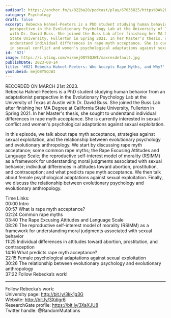 ```yaml
---
audiourl: https://anchor.fm/s/822ba20/podcast/play/67035825/https%3A%2F%2Fd3ctxlq1ktw2nl.cloudfront.net%2Fstaging%2F2023-2-21%2Fc37fb6e8-4fec-fd04-3a1a-1370efa36b1e.m4a
category: Psychology
draft: false
excerpt: Rebecka Hahnel-Peeters is a PhD student studying human behavior from an adaptationist
  perspective in the Evolutionary Psychology Lab at the University of Texas at Austin
  with Dr. David Buss. She joined the Buss Lab after finishing her MA Degree at California
  State University, Fullerton in Spring 2021. In her Master's thesis, she sought to
  understand individual differences in rape myth acceptance. She is currently interested
  in sexual conflict and women's psychological adaptations against sexual exploitation.
id: '821'
image: https://i.ytimg.com/vi/mejO8Y5QJWI/maxresdefault.jpg
publishDate: 2023-08-14
title: '#821 Rebecka Hahnel-Peeters: Who Accepts Rape Myths, and Why?'
youtubeid: mejO8Y5QJWI
---
```

<div class="timelinks">

RECORDED ON MARCH 21st 2023.  
Rebecka Hahnel-Peeters is a PhD student studying human behavior from an adaptationist perspective in the Evolutionary Psychology Lab at the University of Texas at Austin with Dr. David Buss. She joined the Buss Lab after finishing her MA Degree at California State University, Fullerton in Spring 2021. In her Master's thesis, she sought to understand individual differences in rape myth acceptance. She is currently interested in sexual conflict and women's psychological adaptations against sexual exploitation.

In this episode, we talk about rape myth acceptance, strategies against sexual exploitation, and the relationship between evolutionary psychology and evolutionary anthropology. We start by discussing rape myth acceptance; some common rape myths; the Rape Excusing Attitudes and Language Scale; the reproductive self-interest model of morality (RSIMM) as a framework for understanding moral judgments associated with sexual behavior; individual differences in attitudes toward abortion, prostitution, and contraception; and what predicts rape myth acceptance. We then talk about female psychological adaptations against sexual exploitation. Finally, we discuss the relationship between evolutionary psychology and evolutionary anthropology.

Time Links:  
<time>00:00</time> Intro  
<time>00:57</time> What is rape myth acceptance?  
<time>02:24</time> Common rape myths  
<time>03:40</time> The Rape Excusing Attitudes and Language Scale  
<time>08:26</time> The reproductive self-interest model of morality (RSIMM) as a framework for understanding moral judgments associated with sexual behavior  
<time>11:25</time> Individual differences in attitudes toward abortion, prostitution, and contraception  
<time>14:16</time> What predicts rape myth acceptance?  
<time>22:15</time> Female psychological adaptations against sexual exploitation  
<time>30:26</time> The relationship between evolutionary psychology and evolutionary anthropology  
<time>37:22</time> Follow Rebecka’s work!

---

Follow Rebecka’s work:  
University page: http://bit.ly/3kk1g3G  
Website: http://bit.ly/3Xdigr6  
ResearchGate profile: https://bit.ly/3XaXJU8  
Twitter handle: @RandomMutations
</div>

